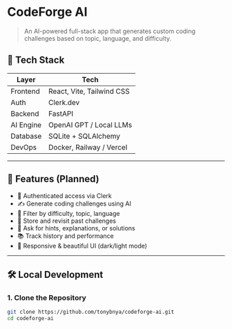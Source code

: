 # CodeForge AI

> An AI-powered full-stack app that generates custom coding challenges based on topic, language, and difficulty.

## 🚀 Tech Stack

| Layer      | Tech                          |
|------------|-------------------------------|
| Frontend   | React, Vite, Tailwind CSS     |
| Auth       | Clerk.dev                     |
| Backend    | FastAPI                       |
| AI Engine  | OpenAI GPT / Local LLMs       |
| Database   | SQLite + SQLAlchemy           |
| DevOps     | Docker, Railway / Vercel      |

---

## 🎯 Features (Planned)

- 🔐 Authenticated access via Clerk
- ✍️ Generate coding challenges using AI
- 🎯 Filter by difficulty, topic, language
- 💾 Store and revisit past challenges
- 🧠 Ask for hints, explanations, or solutions
- 📚 Track history and performance
- 🌙 Responsive & beautiful UI (dark/light mode)

---

## 🛠️ Local Development

### 1. Clone the Repository

```bash
git clone https://github.com/tonybnya/codeforge-ai.git
cd codeforge-ai
```
